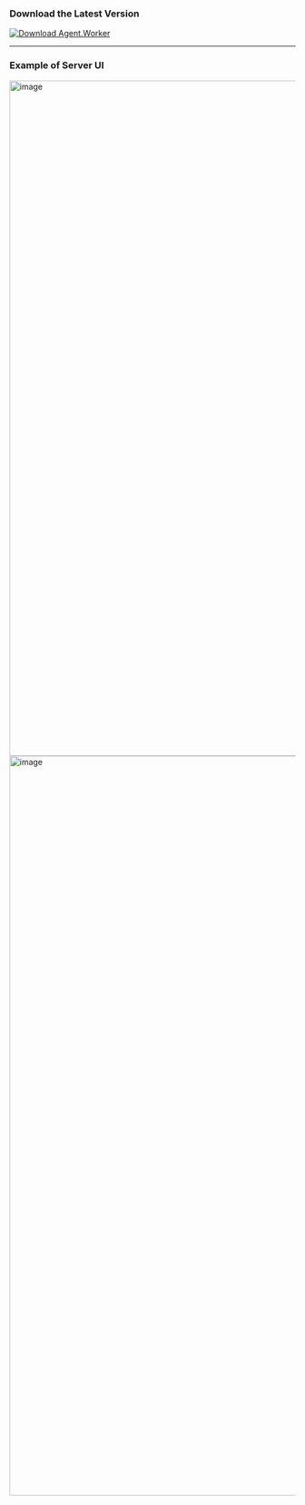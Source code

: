 ### Download the Latest Version
[![Download Agent.Worker](https://img.shields.io/badge/⬇️%20Download-Agent%20v0.0.1-blue?style=for-the-badge)](https://github.com/priadiliav/Manager/releases/download/v0.0.1/Agent.Worker.exe.zip)

---

### Example of Server UI

<img width="2559" height="1189" alt="image" src="https://github.com/user-attachments/assets/087ed764-43fc-47fb-93b6-262adcdcdf98" />


<img width="2557" height="1302" alt="image" src="https://github.com/user-attachments/assets/c0742496-bb39-4946-a4d5-f728fdc5488a" />

